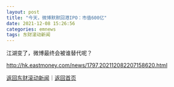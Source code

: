 ```yaml
---
layout: post
title: "今天，微博默默回港IPO：市值600亿"
date: 2021-12-08 15:26:56
categories: emnews
tags: 东财滚动新闻
---
```


江湖变了，微博最终会被谁替代呢？

<http://hk.eastmoney.com/news/1797,202112082207158620.html>

[返回东财滚动新闻](//finews.withounder.com/emnews/)｜[返回首页](//finews.withounder.com/)